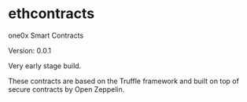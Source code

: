 # ethcontracts
one0x Smart Contracts

Version: 0.0.1

Very early stage build.

These contracts are based on the Truffle framework and built on top of secure contracts by Open Zeppelin.

